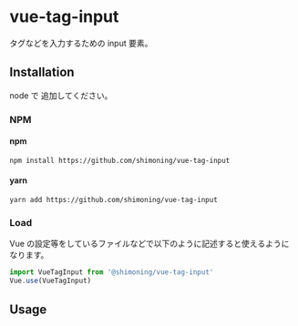 # vue-tag-input
タグなどを入力するための input 要素。

## Installation
node で 追加してください。

### NPM

#### npm
`npm install https://github.com/shimoning/vue-tag-input`

#### yarn
`yarn add https://github.com/shimoning/vue-tag-input`

### Load
Vue の設定等をしているファイルなどで以下のように記述すると使えるようになります。

```js
import VueTagInput from '@shimoning/vue-tag-input'
Vue.use(VueTagInput)
```

## Usage
